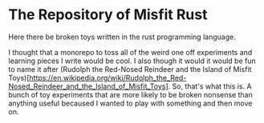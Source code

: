 # The Repository of Misfit Rust

Here there be broken toys written in the rust programming language.

I thought that a monorepo to toss all of the weird one off experiments and
learning pieces I write would be cool.  I also though it would it would be fun
to name it after (Rudolph the Red-Nosed Reindeer and the Island of Misfit Toys)[https://en.wikipedia.org/wiki/Rudolph_the_Red-Nosed_Reindeer_and_the_Island_of_Misfit_Toys].
So, that's what this is.  A bunch of toy experiments that are more likely to be
broken nonsense than anything useful becaused I wanted to play with something
and then move on.

